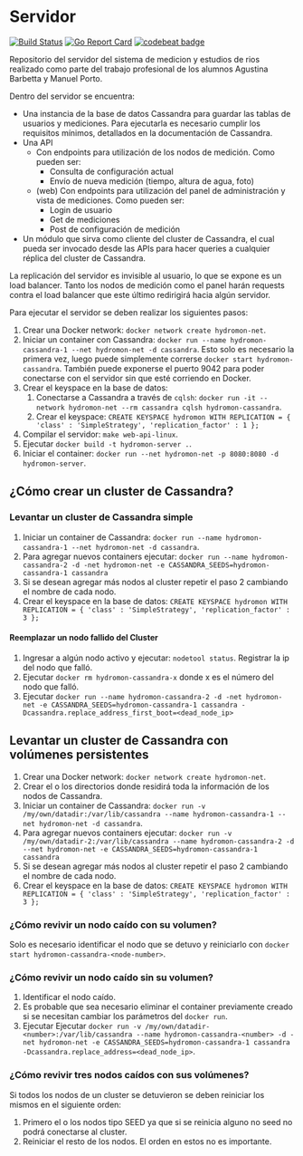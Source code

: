 # Servidor

[![Build Status](https://travis-ci.org/hydro-monitor/web-api.svg?branch=master)](https://travis-ci.org/hydro-monitor/web-api)
[![Go Report Card](https://goreportcard.com/badge/github.com/hydro-monitor/web-api)](https://goreportcard.com/report/github.com/hydro-monitor/web-api)
[![codebeat badge](https://codebeat.co/badges/bec1313f-1ff4-4ea7-bc75-6839183ce20e)](https://codebeat.co/projects/github-com-hydro-monitor-web-api-master)

Repositorio del servidor del sistema de medicion y estudios de rios realizado como parte del trabajo profesional de los alumnos Agustina Barbetta y Manuel Porto.

Dentro del servidor se encuentra:
- Una instancia de la base de datos Cassandra para guardar las tablas de usuarios y mediciones. Para ejecutarla es necesario cumplir los requisitos mínimos, detallados en la documentación de Cassandra.
- Una API
  - Con endpoints para utilización de los nodos de medición. Como pueden ser:
    - Consulta de configuración actual
    - Envío de nueva medición (tiempo, altura de agua, foto)
  - (web) Con endpoints para utilización del panel de administración y vista de mediciones. Como pueden ser:
    - Login de usuario
    - Get de mediciones
    - Post de configuración de medición
- Un módulo que sirva como cliente del cluster de Cassandra, el cual pueda ser invocado desde las APIs para hacer queries a cualquier réplica del cluster de Cassandra.

La replicación del servidor es invisible al usuario, lo que se expone es un load balancer. Tanto los nodos de medición como el panel harán requests contra el load balancer que este último redirigirá hacia algún servidor.

Para ejecutar el servidor se deben realizar los siguientes pasos:

1. Crear una Docker network: `docker network create hydromon-net`.
2. Iniciar un container con Cassandra: `docker run --name hydromon-cassandra-1 --net hydromon-net -d cassandra`. Esto
solo es necesario la primera vez, luego puede simplemente correrse `docker start hydromon-cassandra`.
También puede exponerse el puerto 9042 para poder conectarse con el servidor sin que esté corriendo en Docker.
3. Crear el keyspace en la base de datos:
    1. Conectarse a Cassandra a través de `cqlsh`: `docker run -it --network hydromon-net --rm cassandra cqlsh hydromon-cassandra`.
    2. Crear el keyspace: `CREATE KEYSPACE hydromon WITH REPLICATION = { 'class' : 'SimpleStrategy', 'replication_factor' : 1 };`
4. Compilar el servidor: `make web-api-linux`.
5. Ejecutar `docker build -t hydromon-server .`.
6. Iniciar el container: `docker run --net hydromon-net -p 8080:8080 -d hydromon-server`.


## ¿Cómo crear un cluster de Cassandra?

### Levantar un cluster de Cassandra simple

1. Iniciar un container de Cassandra: `docker run --name hydromon-cassandra-1 --net hydromon-net -d cassandra`.
2. Para agregar nuevos containers ejecutar: 
`docker run --name hydromon-cassandra-2 -d -net hydromon-net -e CASSANDRA_SEEDS=hydromon-cassandra-1 cassandra`
3. Si se desean agregar más nodos al cluster repetir el paso 2 cambiando el nombre de cada nodo.
4. Crear el keyspace en la base de datos: `CREATE KEYSPACE hydromon WITH REPLICATION = { 'class' : 'SimpleStrategy', 'replication_factor' : 3 };`

#### Reemplazar un nodo fallido del Cluster

1. Ingresar a algún nodo activo y ejecutar: `nodetool status`. Registrar la ip del nodo que falló.
2. Ejecutar `docker rm hydromon-cassandra-x` donde x es el número del nodo que falló.
3. Ejecutar `docker run --name hydromon-cassandra-2 -d -net hydromon-net -e CASSANDRA_SEEDS=hydromon-cassandra-1 cassandra -Dcassandra.replace_address_first_boot=<dead_node_ip>`

## Levantar un cluster de Cassandra con volúmenes persistentes

1. Crear una Docker network: `docker network create hydromon-net`.
2. Crear el o los directorios donde residirá toda la información de los nodos de Cassandra.
3. Iniciar un container de Cassandra: `docker run -v /my/own/datadir:/var/lib/cassandra --name hydromon-cassandra-1 --net hydromon-net -d cassandra`.
4. Para agregar nuevos containers ejecutar: 
`docker run -v /my/own/datadir-2:/var/lib/cassandra --name hydromon-cassandra-2 -d --net hydromon-net -e CASSANDRA_SEEDS=hydromon-cassandra-1 cassandra`
5. Si se desean agregar más nodos al cluster repetir el paso 2 cambiando el nombre de cada nodo.
6. Crear el keyspace en la base de datos: `CREATE KEYSPACE hydromon WITH REPLICATION = { 'class' : 'SimpleStrategy', 'replication_factor' : 3 };`

### ¿Cómo revivir un nodo caído con su volumen?

Solo es necesario identificar el nodo que se detuvo y reiniciarlo con `docker start hydromon-cassandra-<node-number>`.

### ¿Cómo revivir un nodo caído sin su volumen?

1. Identificar el nodo caído.
2. Es probable que sea necesario eliminar el container previamente creado si se necesitan cambiar los parámetros del `docker run`.
2. Ejecutar Ejecutar `docker run -v /my/own/datadir-<number>:/var/lib/cassandra --name hydromon-cassandra-<number> -d -net hydromon-net -e CASSANDRA_SEEDS=hydromon-cassandra-1 cassandra -Dcassandra.replace_address=<dead_node_ip>`.

### ¿Cómo revivir tres nodos caídos con sus volúmenes?

Si todos los nodos de un cluster se detuvieron se deben reiniciar los mismos en el siguiente orden:
1. Primero el o los nodos tipo SEED ya que si se reinicia alguno no seed no podrá conectarse al cluster.
2. Reiniciar el resto de los nodos. El orden en estos no es importante.

